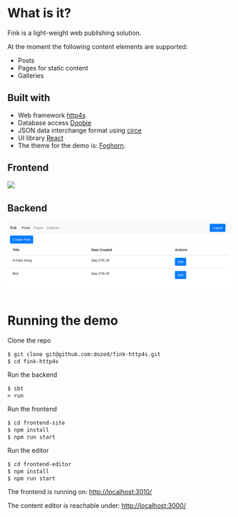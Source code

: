 
# What is it?

Fink is a light-weight web publishing solution.

At the moment the following content elements are supported:

  * Posts
  * Pages for static content
  * Galleries


## Built with

  * Web framework [http4s](https://http4s.org/)
  * Database access [Doobie](https://tpolecat.github.io/doobie/)
  * JSON data interchange format using [circe](https://circe.github.io/circe/)
  * UI library [React](https://reactjs.org/)
  * The theme for the demo is: [Foghorn](http://wptheming.com/foghorn).

## Frontend

<img src="fink-demo.png" />

## Backend

<img src="fink-editor.png" />

# Running the demo

Clone the repo

```
$ git clone git@github.com:dozed/fink-http4s.git
$ cd fink-http4s
```

Run the backend

```
$ sbt
> run
```

Run the frontend

```
$ cd frontend-site
$ npm install
$ npm run start
```

Run the editor

```
$ cd frontend-editor
$ npm install
$ npm run start
```

The frontend is running on: [http://localhost:3010/](http://localhost:3010/)

The content editor is reachable under: [http://localhost:3000/](http://localhost:3000/)

